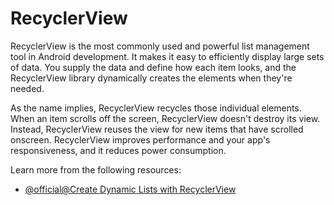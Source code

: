 # RecyclerView

RecyclerView is the most commonly used and powerful list management tool in Android development. It makes it easy to efficiently display large sets of data. You supply the data and define how each item looks, and the RecyclerView library dynamically creates the elements when they're needed.

As the name implies, RecyclerView recycles those individual elements. When an item scrolls off the screen, RecyclerView doesn't destroy its view. Instead, RecyclerView reuses the view for new items that have scrolled onscreen. RecyclerView improves performance and your app's responsiveness, and it reduces power consumption.

Learn more from the following resources:

- [@official@Create Dynamic Lists with RecyclerView](https://developer.android.com/develop/ui/views/layout/recyclerview)
